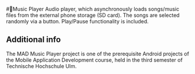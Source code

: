 #🎵Music Player
Audio player, which asynchronously loads songs/music files from the external phone storage (SD card). The songs are selected randomly via a button. Play/Pause functionality is included.

## Additional info
The MAD Music Player project is one of the prerequisite Android projects of the Mobile Application Development course, held in the third semester of Technische Hochschule Ulm.


